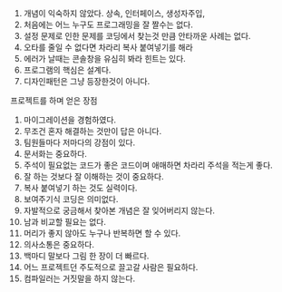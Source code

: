 
1. 개념이 익숙하지 않았다.
상속, 인터페이스, 생성자주입, 
2. 처음에는 어느 누구도 프로그래밍을 잘 짤수는 없다.
3. 설정 문제로 인한 문제를 코딩에서 찾는것 만큼 안타까운 사례는 없다.
4. 오타를 줄일 수 없다면 차라리 복사 붙여넣기를 해라
5. 에러가 날때는 콘솔창을 유심히 봐라 힌트는 있다.
6. 프로그램의 핵심은 설계다.
7. 디자인패턴은 그냥 등장한것이 아니다.



프로젝트를 하며 얻은 장점
1. 마이그레이션을 경험하였다.
2. 무조건 혼자 해결하는 것만이 답은 아니다.
3. 팀원들마다 저마다의 강점이 있다.
4. 문서화는 중요하다.
5. 주석이 필요없는 코드가 좋은 코드이며 애매하면 차라리 주석을 적는게 좋다.
6. 잘 하는 것보다 잘 이해하는 것이 중요하다.
7. 복사 붙여넣기 하는 것도 실력이다.
8. 보여주기식 코딩은 의미없다. 
9. 자발적으로 궁금해서 찾아본 개념은 잘 잊어버리지 않는다.
10. 남과 비교할 필요는 없다.
11. 머리가 좋지 않아도 누구나 반복하면 할 수 있다.
12. 의사소통은 중요하다.
13. 백마디 말보다 그림 한 장이 더 빠르다.
14. 어느 프로젝트던 주도적으로 끌고갈 사람은 필요하다.
15. 컴파일러는 거짓말을 하지 않는다.